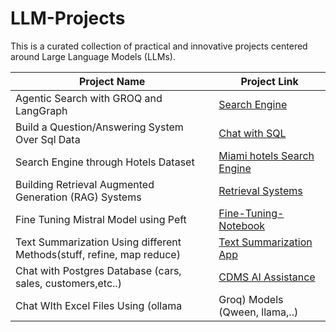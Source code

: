# LLM-Projects
 This is a curated collection of practical and innovative projects centered around Large Language Models (LLMs).

| Project Name | Project Link |
|--------------|--------------|
| Agentic Search with GROQ and LangGraph | [Search Engine](https://github.com/Xmen3em/LLM-Projects/tree/main/Search%20Engine) |
| Build a Question/Answering System Over Sql Data | [Chat with SQL](https://github.com/Xmen3em/LLM-Projects/tree/main/Chat_with_SQL) |
| Search Engine through Hotels Dataset | [Miami hotels Search Engine](https://github.com/Xmen3em/LLM-Projects/tree/main/Hotels%20Dataset%20Project)
| Building Retrieval Augmented Generation (RAG) Systems | [Retrieval Systems](https://github.com/Xmen3em/LLM-Projects/tree/main/Retrieval%20Systems) |
| Fine Tuning Mistral Model using Peft | [Fine-Tuning-Notebook](https://github.com/Xmen3em/LLM-Projects/blob/main/Fine%20Tuning%20LLMs/Fine_Tuning_Mistral_Model.ipynb) |
| Text Summarization Using different Methods(stuff, refine, map reduce) | [Text Summarization App](https://github.com/Xmen3em/LLM-Projects/tree/main/Text-Summarization) |
| Chat with Postgres Database (cars, sales, customers,etc..) | [CDMS AI Assistance](https://github.com/Xmen3em/LLM-Projects/tree/main/Chat%20With%20Postgres%20Database) |
| Chat WIth Excel Files Using (ollama | Groq) Models (Qween, llama,..) | [RAG With Dockling](https://github.com/Xmen3em/LLM-Projects/tree/main/RAG-With-Dockling) |
